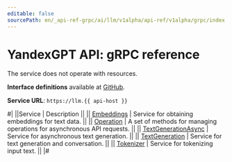 ```yaml
---
editable: false
sourcePath: en/_api-ref-grpc/ai/llm/v1alpha/api-ref/v1alpha/grpc/index.md
---
```


# YandexGPT API: gRPC reference

The service does not operate with resources.

**Interface definitions** available at [GitHub](https://github.com/yandex-cloud/cloudapi/tree/master/yandex/cloud/ai/llm/v1alpha).

**Service URL**: `https://llm.{{ api-host }}`

#|
||Service | Description ||
|| [Embeddings](Embeddings/index.md) | Service for obtaining embeddings for text data. ||
|| [Operation](Operation/index.md) | A set of methods for managing operations for asynchronous API requests. ||
|| [TextGenerationAsync](TextGenerationAsync/index.md) | Service for asynchronous text generation. ||
|| [TextGeneration](TextGeneration/index.md) | Service for text generation and conversation. ||
|| [Tokenizer](Tokenizer/index.md) | Service for tokenizing input text. ||
|#